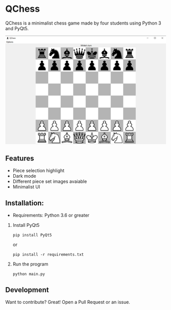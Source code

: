 # QChess

QChess is a minimalist chess game made by four students using Python 3 and PyQt5.

<p align="center"><img src="https://raw.githubusercontent.com/Jaime02/QChess/main/images/Thumbnail.png"></p>

## Features
 - Piece selection highlight
 - Dark mode
 - Different piece set images avaiable
 - Minimalist UI

## Installation:

 - Requirements: Python 3.6 or greater
 1. Install PyQt5
 
    ```shell
    pip install PyQt5
    ```
    or
    ```shell
    pip install -r requirements.txt
    ```
2. Run the program
    ```shell
    python main.py
    ```

## Development
Want to contribute? Great! Open a Pull Request or an issue.
